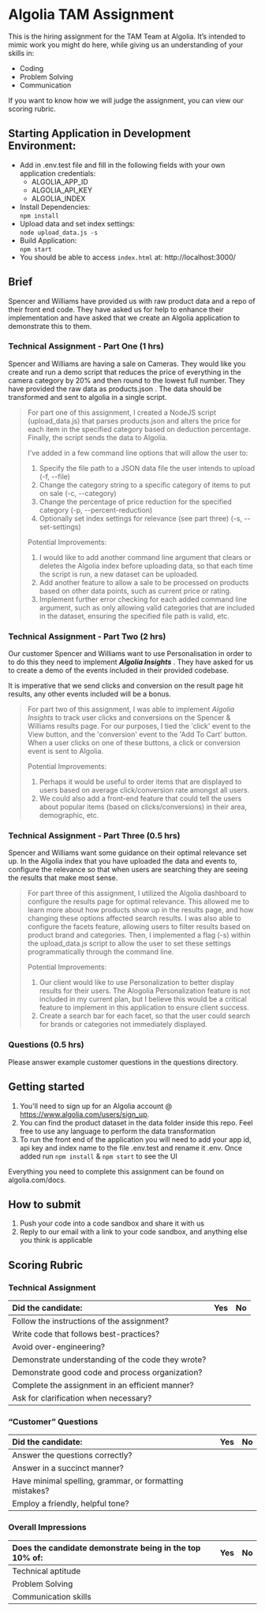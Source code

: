 # Algolia TAM Assignment 
  
This is the hiring assignment for the TAM Team at Algolia. It’s intended to mimic work you might do here, while giving us an understanding of your skills in:  
  
* Coding
* Problem Solving
* Communication
  
If you want to know how we will judge the assignment, you can view our scoring rubric.  

## Starting Application in Development Environment:

* Add in .env.test file and fill in the following fields with your own application credentials:
    * ALGOLIA_APP_ID
    * ALGOLIA_API_KEY
    * ALGOLIA_INDEX
* Install Dependencies:  
`npm install`
* Upload data and set index settings:  
`node upload_data.js -s`
* Build Application:  
`npm start`
* You should be able to access `index.html` at: http://localhost:3000/

## Brief
Spencer and Williams have provided us with raw product data and a repo of their front end code. They have asked us for help to enhance their implementation and have asked that we create an Algolia application to demonstrate this to them.

### Technical Assignment - Part One (1 hrs)
Spencer and Williams are having a sale on Cameras. They would like you create and run a demo script that reduces the price of everything in the camera category by 20% and then round to the lowest full number. They have provided the raw data as products.json . The data should be transformed and sent to algolia in a single script.  

>For part one of this assignment, I created a NodeJS script (upload_data.js) that parses products.json and alters the price for each item in the specified category based on deduction percentage. Finally, the script sends the data to Algolia.
>
>I've added in a few command line options that will allow the user to:
>
>1. Specify the file path to a JSON data file the user intends to upload (-f, --file)
>2. Change the category string to a specific category of items to put on sale (-c, --category)
>3. Change the percentage of price reduction for the specified category (-p, --percent-reduction)
>4. Optionally set index settings for relevance (see part three) (-s, --set-settings)
>
>Potential Improvements:
>
>1. I would like to add another command line argument that clears or deletes the Algolia index before uploading data, so that each time the script is run, a new dataset can be uploaded.
>2. Add another feature to allow a sale to be processed on products based on other data points, such as current price or rating.
>3. Implement further error checking for each added command line argument, such as only allowing valid categories that are included in the dataset, ensuring the specified file path is valid, etc.

### Technical Assignment - Part Two (2 hrs)
Our customer Spencer and Williams want to use Personalisation in order to to do this they need to implement **_Algolia Insights_** . They have asked for us to create a demo of the events included in their provided codebase.  
  
It is imperative that we send clicks and conversion on the result page hit results, any other events included will be a bonus.  

>For part two of this assignment, I was able to implement _Algolia Insights_ to track user clicks and conversions on the Spencer & Williams results page. For our purposes, I tied the 'click' event to the View button, and the 'conversion' event to the 'Add To Cart' button. When a user clicks on one of these buttons, a click or conversion event is sent to Algolia.
>
>Potential Improvements:
>
>1. Perhaps it would be useful to order items that are displayed to users based on average click/conversion rate amongst all users.
>2. We could also add a front-end feature that could tell the users about popular items (based on clicks/conversions) in their area, demographic, etc.
  
### Technical Assignment - Part Three (0.5 hrs)
Spencer and Williams want some guidance on their optimal relevance set up. In the Algolia index that you have uploaded the data and events to, configure the relevance so that when users are searching they are seeing the results that make most sense. 

>For part three of this assignment, I utilized the Algolia dashboard to configure the results page for optimal relevance. This allowed me to learn more about how products show up in the results page, and how changing these options affected search results. I was also able to configure the facets feature, allowing users to filter results based on product brand and categories. Then, I implemented a flag (-s) within the upload_data.js script to allow the user to set these settings programmatically through the command line.
>
>Potential Improvements:
>
>1. Our client would like to use Personalization to better display results for their users. The Alogolia Personalization feature is not included in my current plan, but I believe this would be a critical feature to implement in this application to ensure client success.
>2. Create a search bar for each facet, so that the user could search for brands or categories not immediately displayed.

### Questions (0.5 hrs)
  
Please answer example customer questions in the questions directory.  
  
## Getting started
  
1. You'll need to sign up for an Algolia account @ https://www.algolia.com/users/sign_up.  
2. You can find the product dataset in the data folder inside this repo. Feel free to use any language to perform the data transformation  
3. To run the front end of the application you will need to add your app id, api key and index name to the file .env.test and rename it .env. Once added run `npm install` & `npm start` to see the UI  
  
Everything you need to complete this assignment can be found on algolia.com/docs.  
  
## How to submit
1. Push your code into a code sandbox and share it with us  
2. Reply to our email with a link to your code sandbox, and anything else you think is applicable  
  
## Scoring Rubric
  
### Technical Assignment
  
| Did the candidate: | Yes | No |
| :------------- | :------------- | :------------- |
| Follow the instructions of the assignment? | | |
| Write code that follows best-practices? | | |
| Avoid over-engineering? | | |
| Demonstrate understanding of the code they wrote? | | |
| Demonstrate good code and process organization? | | |
| Complete the assignment in an efficient manner? | | |
| Ask for clarification when necessary? | | |
  
### “Customer” Questions

| Did the candidate: | Yes | No |
| :------------- | :------------- | :------------- |
| Answer the questions correctly? | | |
| Answer in a succinct manner? | | |
| Have minimal spelling, grammar, or formatting mistakes? | | |
| Employ a friendly, helpful tone? | | | |

### Overall Impressions

| Does the candidate demonstrate being in the top 10% of: | Yes | No |
| :------------- | :------------- | :------------- |
| Technical aptitude | | |
| Problem Solving | | |
| Communication skills | | | |
